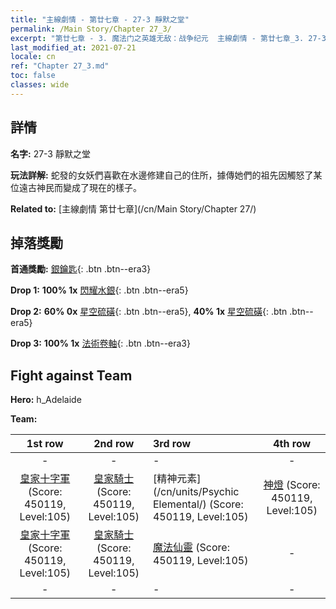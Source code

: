 ```yaml
---
title: "主線劇情 - 第廿七章 - 27-3 靜默之堂"
permalink: /Main Story/Chapter 27_3/
excerpt: "第廿七章 - 3. 魔法门之英雄无敌：战争纪元  主線劇情 - 第廿七章_3. 27-3 靜默之堂"
last_modified_at: 2021-07-21
locale: cn
ref: "Chapter 27_3.md"
toc: false
classes: wide
---
```


## 詳情

 **名字:** 27-3 靜默之堂

 **玩法詳解:** 蛇發的女妖們喜歡在水邊修建自己的住所，據傳她們的祖先因觸怒了某位遠古神民而變成了現在的樣子。

 **Related to:** [主線劇情 第廿七章](/cn/Main Story/Chapter 27/)

## 掉落獎勵

 **首通獎勵:** [銀鑰匙](/cn/Items/con_693/){: .btn .btn--era3}

 **Drop 1:** **100% 1x** [閃耀水銀](/cn/Items/mat_98/){: .btn .btn--era5}

 **Drop 2:** **60% 0x** [星空硫磺](/cn/Items/mat_92/){: .btn .btn--era5}, **40% 1x** [星空硫磺](/cn/Items/mat_92/){: .btn .btn--era5}

 **Drop 3:** **100% 1x** [法術卷軸](/cn/Items/con_694/){: .btn .btn--era3}


## Fight against Team
 **Hero:** h_Adelaide

 **Team:**


  | 1st row | 2nd row | 3rd row | 4th row |
  |:----:|:----:|:----|:----:|
  | - | - | - | - |
  | [皇家十字軍](/cn/units/Swordsman/) (Score: 450119, Level:105)  | [皇家騎士](/cn/units/Cavalier/) (Score: 450119, Level:105)  | [精神元素](/cn/units/Psychic Elemental/) (Score: 450119, Level:105)  | [神燈](/cn/units/Genie/) (Score: 450119, Level:105)  |
  | [皇家十字軍](/cn/units/Swordsman/) (Score: 450119, Level:105)  | [皇家騎士](/cn/units/Cavalier/) (Score: 450119, Level:105)  | [魔法仙靈](/cn/units/Sprite/) (Score: 450119, Level:105)  | - |
  | - | - | - | - |



